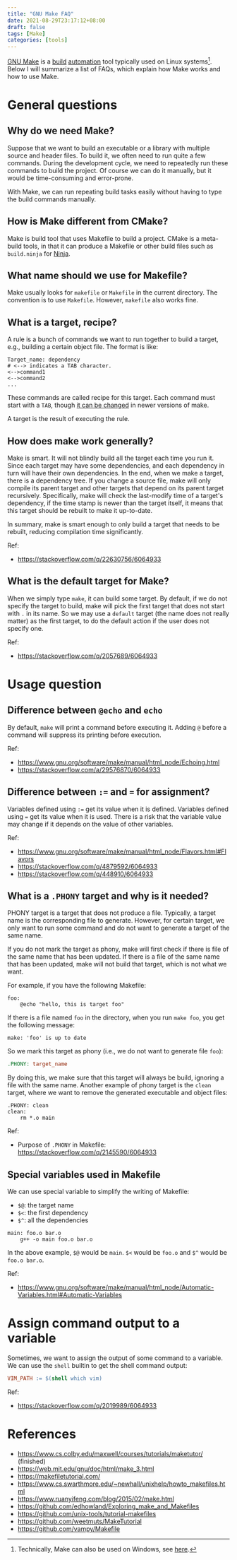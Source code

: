```yaml
---
title: "GNU Make FAQ"
date: 2021-08-29T23:17:12+08:00
draft: false
tags: [Make]
categories: [tools]
---
```


[GNU Make](https://www.gnu.org/software/make/) is a [build](https://en.wikipedia.org/wiki/Build_automation) [automation](https://en.wikipedia.org/wiki/List_of_build_automation_software) tool typically used on Linux systems[^1].
Below I will summarize a list of FAQs, which explain how Make works and how to use Make.

<!--more-->

# General questions

## Why do we need Make?

Suppose that we want to build an executable or a library with multiple source and header files.
To build it, we often need to run quite a few commands.
During the development cycle, we need to repeatedly run these commands to build the project.
Of course we can do it manually, but it would be time-consuming and error-prone.

With Make, we can run repeating build tasks easily without having to type the build commands manually.

## How is Make different from CMake?

Make is build tool that uses Makefile to build a project.
CMake is a meta-build tools, in that it can produce a Makefile or other build files such as `build.ninja` for [Ninja](https://ninja-build.org/).

## What name should we use for Makefile?

Make usually looks for `makefile` or `Makefile` in the current directory.
The convention is to use `Makefile`. However, `makefile` also works fine.

## What is a target, recipe?

A rule is a bunch of commands we want to run together to build a target, e.g.,
building a certain object file. The format is like:

```
Target_name: dependency
# <--> indicates a TAB character.
<-->command1
<-->command2
...
```

These commands are called recipe for this target. Each command must start with a `TAB`,
though [it can be changed](https://stackoverflow.com/a/2131227/6064933) in newer versions of make.

A target is the result of executing the rule.

## How does make work generally?

Make is smart. It will not blindly build all the target each time you run it.
Since each target may have some dependencies, and each dependency in turn will have their own dependencies.
In the end, when we make a target, there is a dependency tree.
If you change a source file, make will only compile its parent target and other targets that depend on its parent target recursively.
Specifically, make will check the last-modify time of a target's dependency,
if the time stamp is newer than the target itself, it means that this target should be rebuilt to make it up-to-date.

In summary, make is smart enough to only build a target that needs to be rebuilt, reducing compilation time significantly.

Ref:

+ https://stackoverflow.com/q/22630756/6064933

## What is the default target for Make?

When we simply type `make`, it can build some target.
By default, if we do not specify the target to build, make will pick the first target that does not start with `.` in its name.
So we may use a `default` target (the name does not really matter) as the first target,
to do the default action if the user does not specify one.

Ref:

+ https://stackoverflow.com/q/2057689/6064933


# Usage question

## Difference between `@echo` and `echo`

By default, `make` will print a command before executing it.
Adding `@` before a command will suppress its printing before execution.

Ref:

+ https://www.gnu.org/software/make/manual/html_node/Echoing.html
+ https://stackoverflow.com/a/29576870/6064933


## Difference between `:=` and `=` for assignment?

Variables defined using `:=` get its value when it is defined.
Variables defined using `=` get its value when it is used.
There is a risk that the variable value may change if it depends on the value of other variables.

Ref:

+ https://www.gnu.org/software/make/manual/html_node/Flavors.html#Flavors
+ https://stackoverflow.com/q/4879592/6064933
+ https://stackoverflow.com/q/448910/6064933

## What is a `.PHONY` target and why is it needed?

PHONY target is a target that does not produce a file.
Typically, a target name is the corresponding file to generate.
However, for certain target, we only want to run some command and do not want to generate a target of the same name.

If you do not mark the target as phony, make will first check if there is file of the same name that has been updated.
If there is a file of the same name that has been updated, make will not build that target, which is not what we want.

For example, if you have the following Makefile:

```make
foo:
	@echo "hello, this is target foo"
```

If there is a file named `foo` in the directory, when you run `make foo`, you get the following message:

```
make: 'foo' is up to date
```

So we mark this target as phony (i.e., we do not want to generate file `foo`):

```makefile
.PHONY: target_name
```

By doing this, we make sure that this target will always be build,
ignoring a file with the same name.
Another example of phony target is the `clean` target,
where we want to remove the generated executable and object files:

```make
.PHONY: clean
clean:
	rm *.o main
```

Ref:

+ Purpose of `.PHONY` in Makefile: https://stackoverflow.com/q/2145590/6064933

## Special variables used in Makefile

We can use special variable to simplify the writing of Makefile:

+ `$@`: the target name
+ `$<`: the first dependency
+ `$^`: all the dependencies

```
main: foo.o bar.o
	g++ -o main foo.o bar.o
```

In the above example, `$@` would be `main`. `$<` would be `foo.o` and `$^` would be `foo.o bar.o`.

Ref:

+ https://www.gnu.org/software/make/manual/html_node/Automatic-Variables.html#Automatic-Variables

# Assign command output to a variable

Sometimes, we want to assign the output of some command to a variable.
We can use the `shell` builtin to get the shell command output:

```makefile
VIM_PATH := $(shell which vim)
```

Ref:

+ https://stackoverflow.com/q/2019989/6064933


# References

+ https://www.cs.colby.edu/maxwell/courses/tutorials/maketutor/ (finished)
+ https://web.mit.edu/gnu/doc/html/make_3.html
+ https://makefiletutorial.com/
+ https://www.cs.swarthmore.edu/~newhall/unixhelp/howto_makefiles.html
+ https://www.ruanyifeng.com/blog/2015/02/make.html
+ https://github.com/edhowland/Exploring_make_and_Makefiles
+ https://github.com/unix-tools/tutorial-makefiles
+ https://github.com/weetmuts/MakeTutorial
+ https://github.com/vampy/Makefile

[^1]: Technically, Make can also be used on Windows, see [here](http://gnuwin32.sourceforge.net/packages/make.htm).
